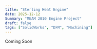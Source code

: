 ```yaml
---
title: "Sterling Heat Engine"
date: 2025-12-12
Summary: "MEAM 2010 Engine Project"
draft: false
tags: ["SolidWorks", "DFM", "Machining"]
---
```

Coming Soon